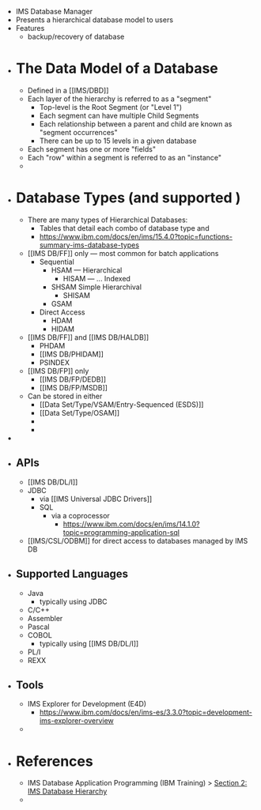 - IMS Database Manager
- Presents a hierarchical database model to users
- Features
	- backup/recovery of database
- # The Data Model of a Database
	- Defined in a [[IMS/DBD]]
	- Each layer of the hierarchy is referred to as a "segment"
		- Top-level is the Root Segment (or "Level 1")
		- Each segment can have multiple Child Segments
		- Each relationship between a parent and child are known as "segment occurrences"
		- There can be up to 15 levels in a given database
	- Each segment has one or more "fields"
	- Each "row" within a segment is referred to as an "instance"
	-
- # Database Types (and supported )
	- There are many types of Hierarchical Databases:
		- Tables that detail each combo of database type and
		- https://www.ibm.com/docs/en/ims/15.4.0?topic=functions-summary-ims-database-types
	- [[IMS DB/FF]] only — most common for batch applications
		- Sequential
			- HSAM — Hierarchical
				- HISAM — ... Indexed
			- SHSAM Simple Hierarchival
				- SHISAM
			- GSAM
		- Direct Access
			- HDAM
			- HIDAM
	- [[IMS DB/FF]]  and [[IMS DB/HALDB]]
		- PHDAM
		- [[IMS DB/PHIDAM]]
		- PSINDEX
	- [[IMS DB/FP]] only
		- [[IMS DB/FP/DEDB]]
		- [[IMS DB/FP/MSDB]]
	- Can be stored in either
		- [[Data Set/Type/VSAM/Entry-Sequenced (ESDS)]]
		- [[Data Set/Type/OSAM]]
		-
		-
-
- ## APIs
	- [[IMS DB/DL/I]]
	- JDBC
		- via [[IMS Universal JDBC Drivers]]
		- SQL
			- via a coprocessor
				- https://www.ibm.com/docs/en/ims/14.1.0?topic=programming-application-sql
	- [[IMS/CSL/ODBM]] for direct access to databases managed by IMS DB
- ## Supported Languages
	- Java
		- typically using JDBC
	- C/C++
	- Assembler
	- Pascal
	- COBOL
		- typically using [[IMS DB/DL/I]]
	- PL/I
	- REXX
- ## Tools
	- IMS Explorer for Development (E4D)
		- https://www.ibm.com/docs/en/ims-es/3.3.0?topic=development-ims-explorer-overview
	-
- # References
	- IMS Database Application Programming (IBM Training) > [Section 2: IMS Database Hierarchy](https://learn.ibm.com/mod/video/view.php?id=256335)
	-